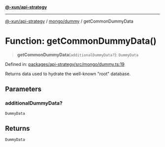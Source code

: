 [**@-xun/api-strategy**](../../../README.md)

***

[@-xun/api-strategy](../../../README.md) / [mongo/dummy](../README.md) / getCommonDummyData

# Function: getCommonDummyData()

> **getCommonDummyData**(`additionalDummyData?`): `DummyData`

Defined in: [packages/api-strategy/src/mongo/dummy.ts:19](https://github.com/Xunnamius/api-utils/blob/9ad17e4ad2e689dd2955c28701b11d077ae09346/packages/api-strategy/src/mongo/dummy.ts#L19)

Returns data used to hydrate the well-known "root" database.

## Parameters

### additionalDummyData?

`DummyData`

## Returns

`DummyData`
